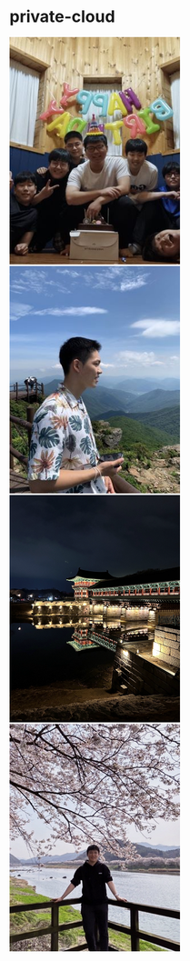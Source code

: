 # private-cloud

![IMG1](./img/KIM.jpg)
![IMG2](./img/LEE.jpg)
![IMG3](./img/JEON.jpg)
![IMG4](./img/SIM.jpg)
